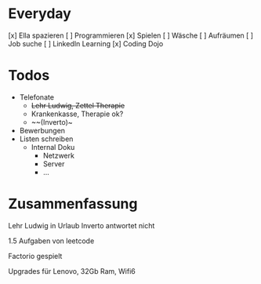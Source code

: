 # Everyday
[x] Ella spazieren
[  ] Programmieren
[x] Spielen
[  ] Wäsche
[  ] Aufräumen
[  ] Job suche
[  ] LinkedIn Learning
[x] Coding Dojo

# Todos
+ Telefonate
	+ ~~Lehr Ludwig, Zettel Therapie~~
	+ Krankenkasse, Therapie ok?
	+ ~~(Inverto)~
+ Bewerbungen
+ Listen schreiben
	+ Internal Doku
		+ Netzwerk
		+ Server
		+ ...
# Zusammenfassung
Lehr Ludwig in Urlaub
Inverto antwortet nicht

1.5 Aufgaben von leetcode

Factorio gespielt

Upgrades für Lenovo, 32Gb Ram, Wifi6


